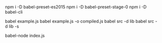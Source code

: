 npm i -D babel-preset-es2015
npm i -D babel-preset-stage-0
npm i -D babel-cli

babel example.js
babel example.js -o compiled.js
babel src -d lib
babel src -d lib -s

babel-node index.js